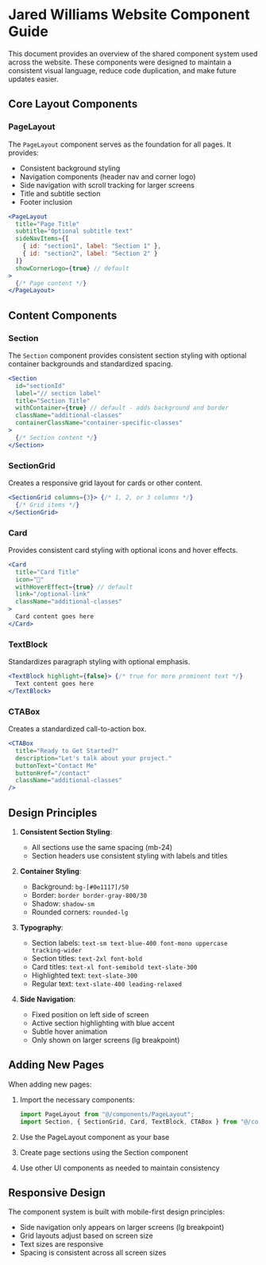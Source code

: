 # Jared Williams Website Component Guide

This document provides an overview of the shared component system used across the website. These components were designed to maintain a consistent visual language, reduce code duplication, and make future updates easier.

## Core Layout Components

### PageLayout

The `PageLayout` component serves as the foundation for all pages. It provides:

- Consistent background styling
- Navigation components (header nav and corner logo)
- Side navigation with scroll tracking for larger screens
- Title and subtitle section
- Footer inclusion

```jsx
<PageLayout 
  title="Page Title" 
  subtitle="Optional subtitle text"
  sideNavItems={[
    { id: "section1", label: "Section 1" },
    { id: "section2", label: "Section 2" }
  ]}
  showCornerLogo={true} // default
>
  {/* Page content */}
</PageLayout>
```

## Content Components

### Section

The `Section` component provides consistent section styling with optional container backgrounds and standardized spacing.

```jsx
<Section 
  id="sectionId" 
  label="// section label" 
  title="Section Title"
  withContainer={true} // default - adds background and border
  className="additional-classes"
  containerClassName="container-specific-classes"
>
  {/* Section content */}
</Section>
```

### SectionGrid

Creates a responsive grid layout for cards or other content.

```jsx
<SectionGrid columns={3}> {/* 1, 2, or 3 columns */}
  {/* Grid items */}
</SectionGrid>
```

### Card

Provides consistent card styling with optional icons and hover effects.

```jsx
<Card 
  title="Card Title" 
  icon="🔧"
  withHoverEffect={true} // default
  link="/optional-link"
  className="additional-classes"
>
  Card content goes here
</Card>
```

### TextBlock

Standardizes paragraph styling with optional emphasis.

```jsx
<TextBlock highlight={false}> {/* true for more prominent text */}
  Text content goes here
</TextBlock>
```

### CTABox

Creates a standardized call-to-action box.

```jsx
<CTABox
  title="Ready to Get Started?"
  description="Let's talk about your project."
  buttonText="Contact Me"
  buttonHref="/contact"
  className="additional-classes"
/>
```

## Design Principles

1. **Consistent Section Styling**: 
   - All sections use the same spacing (mb-24)
   - Section headers use consistent styling with labels and titles

2. **Container Styling**:
   - Background: `bg-[#0e1117]/50`
   - Border: `border border-gray-800/30`
   - Shadow: `shadow-sm`
   - Rounded corners: `rounded-lg`

3. **Typography**:
   - Section labels: `text-sm text-blue-400 font-mono uppercase tracking-wider`
   - Section titles: `text-2xl font-bold`
   - Card titles: `text-xl font-semibold text-slate-300`
   - Highlighted text: `text-slate-300`
   - Regular text: `text-slate-400 leading-relaxed`

4. **Side Navigation**:
   - Fixed position on left side of screen
   - Active section highlighting with blue accent
   - Subtle hover animation
   - Only shown on larger screens (lg breakpoint)

## Adding New Pages

When adding new pages:

1. Import the necessary components:
   ```jsx
   import PageLayout from "@/components/PageLayout";
   import Section, { SectionGrid, Card, TextBlock, CTABox } from "@/components/ui/Section";
   ```

2. Use the PageLayout component as your base
3. Create page sections using the Section component
4. Use other UI components as needed to maintain consistency

## Responsive Design

The component system is built with mobile-first design principles:
- Side navigation only appears on larger screens (lg breakpoint)
- Grid layouts adjust based on screen size
- Text sizes are responsive
- Spacing is consistent across all screen sizes 